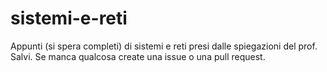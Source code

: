 # sistemi-e-reti
Appunti (si spera completi) di sistemi e reti presi dalle spiegazioni del prof. Salvi. Se manca qualcosa create una issue o una pull request.
